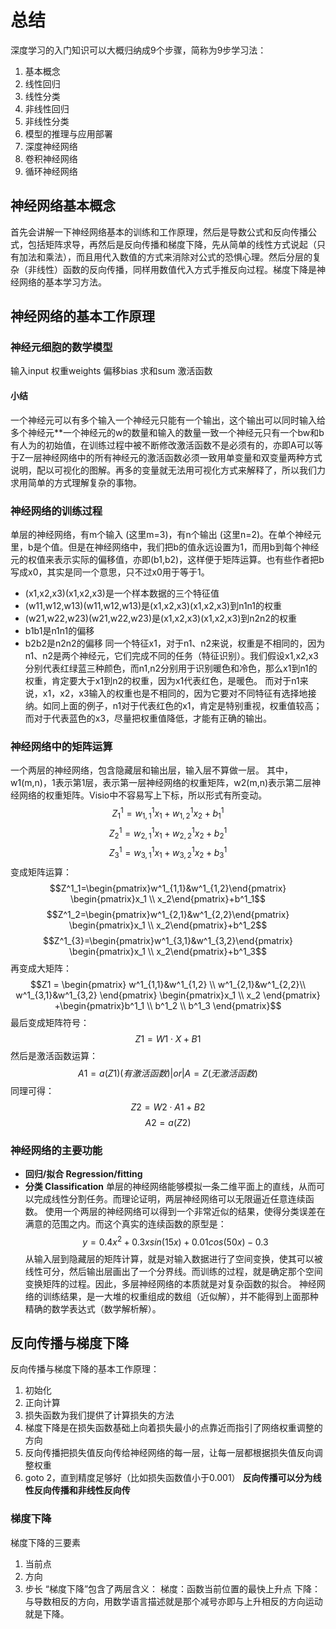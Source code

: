 # 总结
深度学习的入门知识可以大概归纳成9个步骤，简称为9步学习法：
1.  基本概念
2.  线性回归
3.  线性分类
4.  非线性回归
5.  非线性分类
6.  模型的推理与应用部署
7.  深度神经网络
8.  卷积神经网络
9.  循环神经网络
## 神经网络基本概念
首先会讲解一下神经网络基本的训练和工作原理，然后是导数公式和反向传播公式，包括矩阵求导，再然后是反向传播和梯度下降，先从简单的线性方式说起（只有加法和乘法），而且用代入数值的方式来消除对公式的恐惧心理。然后分层的复杂（非线性）函数的反向传播，同样用数值代入方式手推反向过程。梯度下降是神经网络的基本学习方法。
## 神经网络的基本工作原理
### 神经元细胞的数学模型
输入input
权重weights
偏移bias
求和sum
激活函数
#### 小结
一个神经元可以有多个输入一个神经元只能有一个输出，这个输出可以同时输入给多个神经元**一个神经元的w的数量和输入的数量一致一个神经元只有一个bw和b有人为的初始值，在训练过程中被不断修改激活函数不是必须有的，亦即A可以等于Z一层神经网络中的所有神经元的激活函数必须一致用单变量和双变量两种方式说明，配以可视化的图解。再多的变量就无法用可视化方式来解释了，所以我们力求用简单的方式理解复杂的事物。  
### 神经网络的训练过程
单层的神经网络，有m个输入 (这里m=3)，有n个输出 (这里n=2)。在单个神经元里，b是个值。但是在神经网络中，我们把b的值永远设置为1，而用b到每个神经元的权值来表示实际的偏移值，亦即(b1,b2)，这样便于矩阵运算。也有些作者把b写成x0，其实是同一个意思，只不过x0用于等于1。

-   (x1,x2,x3)(x1,x2,x3)是一个样本数据的三个特征值
-   (w11,w12,w13)(w11,w12,w13)是(x1,x2,x3)(x1,x2,x3)到n1n1的权重
-   (w21,w22,w23)(w21,w22,w23)是(x1,x2,x3)(x1,x2,x3)到n2n2的权重
-   b1b1是n1n1的偏移
-   b2b2是n2n2的偏移
同一个特征x1，对于n1、n2来说，权重是不相同的，因为n1、n2是两个神经元，它们完成不同的任务（特征识别）。我们假设x1,x2,x3分别代表红绿蓝三种颜色，而n1,n2分别用于识别暖色和冷色，那么x1到n1的权重，肯定要大于x1到n2的权重，因为x1代表红色，是暖色。
而对于n1来说，x1，x2，x3输入的权重也是不相同的，因为它要对不同特征有选择地接纳。如同上面的例子，n1对于代表红色的x1，肯定是特别重视，权重值较高；而对于代表蓝色的x3，尽量把权重值降低，才能有正确的输出。
### 神经网络中的矩阵运算
一个两层的神经网络，包含隐藏层和输出层，输入层不算做一层。
其中，w1(m,n)，1表示第1层，表示第一层神经网络的权重矩阵，w2(m,n)表示第二层神经网络的权重矩阵。Visio中不容易写上下标，所以形式有所变动。
$$Z^1_1 = w^1_{1,1}x_1+w^1_{1,2}x_2+b^1_1 \tag{上标1表示第1层}$$
$$Z^1_2 = w^1_{2,1}x_1+w^1_{2,2}x_2+b^1_2$$
$$Z^1_{3} = w^1_{3,1}x_1+w^1_{3,2}x_2+b^1_{3}$$
变成矩阵运算：
$$Z^1_1=\begin{pmatrix}w^1_{1,1}&w^1_{1,2}\end{pmatrix}
\begin{pmatrix}x_1 \\ x_2\end{pmatrix}+b^1_1$$
$$Z^1_2=\begin{pmatrix}w^1_{2,1}&w^1_{2,2}\end{pmatrix}
\begin{pmatrix}x_1 \\ x_2\end{pmatrix}+b^1_2$$
$$Z^1_{3}=\begin{pmatrix}w^1_{3,1}&w^1_{3,2}\end{pmatrix}
\begin{pmatrix}x_1 \\ x_2\end{pmatrix}+b^1_3$$
再变成大矩阵：
$$Z1 =
\begin{pmatrix}
w^1_{1,1}&w^1_{1,2} \\
w^1_{2,1}&w^1_{2,2}\\
w^1_{3,1}&w^1_{3,2}
\end{pmatrix}
\begin{pmatrix}x_1 \\
x_2 \end{pmatrix}
+\begin{pmatrix}b^1_1 \\
b^1_2 \\
b^1_3
\end{pmatrix}$$
最后变成矩阵符号：
$$Z1 = W1 \cdot X + B1$$
然后是激活函数运算：
$$A1=a{(Z1)} (有激活函数)|or|A = Z(无激活函数)$$
同理可得：
$$Z2 = W2 \cdot A1 + B2$$
$$A2=a{(Z2)}$$
### 神经网络的主要功能
- **回归/拟合 Regression/fitting**
- **分类 Classification**
单层的神经网络能够模拟一条二维平面上的直线，从而可以完成线性分割任务。而理论证明，两层神经网络可以无限逼近任意连续函数。
使用一个两层的神经网络可以得到一个非常近似的结果，使得分类误差在满意的范围之内。而这个真实的连续函数的原型是：
$$y=0.4x^2 + 0.3xsin(15x) + 0.01cos(50x)-0.3$$
从输入层到隐藏层的矩阵计算，就是对输入数据进行了空间变换，使其可以被线性可分，然后输出层画出了一个分界线。而训练的过程，就是确定那个空间变换矩阵的过程。因此，多层神经网络的本质就是对复杂函数的拟合。
神经网络的训练结果，是一大堆的权重组成的数组（近似解），并不能得到上面那种精确的数学表达式（数学解析解）。
##  反向传播与梯度下降
反向传播与梯度下降的基本工作原理：
1.  初始化
2.  正向计算
3.  损失函数为我们提供了计算损失的方法
4.  梯度下降是在损失函数基础上向着损失最小的点靠近而指引了网络权重调整的方向
5.  反向传播把损失值反向传给神经网络的每一层，让每一层都根据损失值反向调整权重
6.  goto 2，直到精度足够好（比如损失函数值小于0.001）
**反向传播可以分为线性反向传播和非线性反向传**
###  梯度下降
梯度下降的三要素
1.  当前点
2.  方向
3.  步长
“梯度下降”包含了两层含义：
梯度：函数当前位置的最快上升点
下降：与导数相反的方向，用数学语言描述就是那个减号亦即与上升相反的方向运动就是下降。
